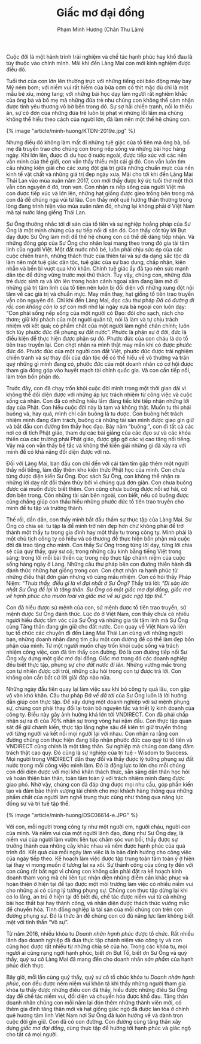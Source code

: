 ﻿---
title: Giấc mơ đại đồng
author: Phạm Minh Hương (Chân Thu Lâm)
---

Cuộc đời là một hành trình trải nghiệm và chế tác hạnh phúc hay khổ đau là tùy thuộc vào chính mình. Mãi khi đến Làng Mai con mới kinh nghiệm được điều đó. 

Tuổi thơ của con lớn lên thường trực với những tiếng còi báo động máy bay Mỹ ném bom; với niềm vui rất hiếm của bữa cơm có thịt mặc dù chỉ là một mẩu bé xíu, mỏng tang; với những bài học dạy làm người rất nghiêm khắc của ông bà và bố mẹ mà những đứa trẻ như chúng con không thể cảm nhận được tình yêu thương vô bờ bến trong đó. Sự sợ hãi chiến tranh, nỗi lo thiếu ăn, sự cô đơn của những đứa trẻ luôn bị phạt vì những lỗi lầm mà chúng không thể hiểu theo cách của người lớn, đã làm nên một thế hệ chúng con.

{% image "article/minh-huong/KTDN-2019e.jpg" %}

Nhưng điều đó không làm mất đi những tuệ giác của tổ tiên mà ông bà, bố mẹ đã truyền trao cho chúng con trong nếp sống và những bài học hàng ngày. Khi lớn lên, được đi du học ở nước ngoài, được tiếp xúc với các nền văn minh của thế giới, con vẫn thấy thiếu một cái gì đó. Con vẫn luôn tìm cầu những kiến giải cho các xung đột giá trị giữa những chuẩn mực của nền kinh tế vật chất và những giá trị đẹp ngày xưa. Mãi cho tới khi đến Làng Mai Thái Lan vào mùa xuân năm 2017, con mới thấy được ký ức tuổi thơ một thời vẫn còn nguyên ở đó, trọn vẹn. Con nhận ra nếp sống của người Việt mà con được tiếp xúc và lớn lên, những hạt giống được gieo trồng bên trong mà con đã để chúng ngủ vùi từ lâu. Con thấy một quê hương thân thương trong lòng đang trình hiện vào mùa xuân năm đó, nhưng lại không phải ở Việt Nam mà tại nước láng giềng Thái Lan.

Sư Ông thường nhắc tới di sản của tổ tiên và sự nghiệp hoằng pháp của Sư Ông là một minh chứng của sự tiếp nối di sản đó. Con thấy cốt tủy lời Bụt dạy được Sư Ông làm mới để thế hệ chúng con có thể dễ dàng tiếp nhận. Và những đóng góp của Sư Ông cho nhân loại mang theo trong đó gia tài tâm linh của người Việt. Một đất nước nhỏ bé, luôn phải chịu sức ép của các cuộc chiến tranh, những thách thức của thiên tai và sự đa dạng sắc tộc đã làm nên một tuệ giác dân tộc, tuệ giác của sự bao dung, chấp nhận, kiên nhẫn và bền bỉ vượt qua khó khăn. Chính tuệ giác ấy đã tạo nên sức mạnh dân tộc để đứng vững trước mọi thử thách. Tuy vậy, chúng con, những đứa trẻ được sinh ra và lớn lên trong hoàn cảnh ngoại xâm đang làm mờ đi những giá trị tâm linh của tổ tiên nên luôn bị đối diện với những xung đột nội tâm về các giá trị và chuẩn mực. May mắn thay, hạt giống tổ tiên trao truyền vẫn còn nguyên đó. Chỉ khi đến Làng Mai, đọc câu thư pháp *Đã có đường đi rồi, con không còn lo sợ* con mới nhớ lại ngày xưa bà ngoại con luôn dạy: “Con phải sống nếp sống của một người có Đạo: đói cho sạch, rách cho thơm; giữ khí phách của một người quân tử, nói là làm và tự chịu trách nhiệm với kết quả; có phẩm chất của một người làm nghề chân chính; luôn tích lũy phước đức để phụng sự đất nước”. Phước là phận sự ở đời, đức là điều kiện để thực hiện được phận sự đó. Phước đức của con cháu là do tổ tiên trao truyền lại. Con chợt nhận ra mình thật may mắn khi có được phước đức đó. Phước đức của một người con đất Việt, phước đức được trải nghiệm chiến tranh và sự thay đổi của dân tộc để có thể hiểu về vô thường và trân quý những gì mình đang có, phước đức của một doanh nhân có cơ hội được tham gia đóng góp vào huyết mạch tài chính quốc gia. Và con cần tiếp nối, làm tròn bổn phận đó. 

Trước đây, con đã chạy trốn khỏi cuộc đời mình trong một thời gian dài vì không thể đối diện được với những áp lực trách nhiệm từ công việc và cuộc sống cá nhân. Con đã có những hiểu lầm đáng tiếc khi tiếp nhận những lời dạy của Phật. Con hiểu cuộc đời này là tạm và không thật. Muốn tu thì phải buông và, hay quá, mình chỉ cần buông là tu được. Con buông hết trách nhiệm mình đang đảm trách, buông cả những tài sản mình được giao gìn giữ và bắt đầu con đường tìm thầy học đạo. Bảy năm “buông ”, con đi tất cả các nơi có di tích Phật giáo, tham dự các bài giảng của các đạo sư và các khóa thiền của các trường phái Phật giáo, được gặp gỡ các vị cao tăng nổi tiếng. Vậy mà con vẫn thấy bế tắc và không thể kiến giải những gì đã xảy ra với mình để có khả năng đối diện được với nó.

Đối với Làng Mai, ban đầu con chỉ đến với cái tâm tìm gặp thêm một người thầy nổi tiếng, làm đầy thêm kho kiến thức Phật học của mình. Con chưa từng được diện kiến Sư Ông. Đọc sách Sư Ông, con không thể nhận ra những lời dạy rất đỗi thâm thúy bởi vì chúng quá đơn giản. Con chưa buông được cái muốn được biết thêm. Con cũng chưa buông được nỗi sợ hãi, cô đơn bên trong. Còn những tài sản bên ngoài, con biết, nếu có buông được cũng chẳng giúp con thấu hiểu những phước đức tổ tiên trao truyền cho mình để tu tập và trưởng thành.

Thế rồi, dần dần, con thấy mình bắt đầu thấm sự thực tập của Làng Mai. Sư Ông có chia sẻ: tu tập là để mình trở nên đẹp hơn chứ không phải để trở thành một thầy tu trong gia đình hay một thầy tu trong công ty. Mình phải là một chủ tịch công ty có hiểu và có thương để thực hiện bổn phận mà cuộc đời đã trao tặng cho mình. Con thấy Sư Ông trong từng lời dạy, từng lời chia sẻ của quý thầy, quý sư cô; trong những câu kinh bằng tiếng Việt trong sáng; trong lời mỗi bài thiền ca; trong nếp thực tập chánh niệm của cuộc sống hàng ngày ở Làng. Những câu thư pháp bên con đường thiền hành đã đánh thức những hạt giống trong con. Con chợt nhận ra hạnh phúc từ những điều thật đơn giản nhưng vô cùng mầu nhiệm. Con có hỏi thầy Pháp Niệm: *“Thưa thầy, điều gì là vĩ đại nhất ở Sư Ông?* Thầy trả lời: *“Di sản lớn nhất Sư Ông để lại là tăng thân. Sư Ông có một giấc mơ đại đồng, giấc mơ về hạnh phúc cho muôn loài và giấc mơ về sự giác ngộ tập thể.”*

Con đã hiểu được sứ mệnh của con, sứ mệnh được tổ tiên trao truyền, sứ mệnh được Sư Ông đánh thức. Lúc đó ở Việt Nam, con thấy chưa có nhiều người hiểu được tầm vóc của Sư Ông và những gia tài tâm linh mà Sư Ông cùng Tăng thân đang gìn giữ cho đất nước. Con quay về Việt Nam và liên tục tổ chức các chuyến đi đến Làng Mai Thái Lan cùng với những người bạn, những doanh nhân đang tìm cầu một con đường để có thể làm đẹp bổn phận của mình. Từ một người muốn chạy trốn khỏi cuộc sống và trách nhiệm công việc, con đã tìm thấy con đường. Đó là con đường tiếp nối Sư Ông xây dựng một giấc mơ đại đồng. Giấc mơ trong đó các doanh nghiệp đều biết thực tập, phụng sự *cho đất nước đi lên.* Những vướng mắc trong con tự nhiên được cởi trói, những câu hỏi trong con tự được trả lời. Con không còn cần bất cứ lời giải đáp nào nữa. 

Những ngày đầu tiên quay lại làm việc sau khi bỏ công ty quá lâu, con gặp vô vàn khó khăn. Câu thư pháp *Đã về đã tới* của Sư Ông luôn là lời hướng dẫn giúp con thực tập. Để xây dựng một doanh nghiệp với sứ mệnh phụng sự, chúng con phải thay đổi lại toàn bộ nguyên tắc và triết lý kinh doanh của công ty. Điều này gây ảnh hưởng khá lớn tới VNDIRECT. Con đã phải chấp nhận sự ra đi của 70% nhân sự trong vòng hai năm đầu. Con thực tập quan sát để giữ chánh kiến, thực tập lắng nghe sâu để kiên trì giữ truyền thông với từng người và kết nối mọi người lại với nhau. Con nhận ra rằng con đường chúng con thực hiện đang tiếp nhận phước đức cao quý từ tổ tiên và VNDIRECT cũng chính là một tăng thân. Sự nghiệp mà chúng con đang đảm trách thật cao quý. Đó cũng là sự nghiệp của trí tuệ - Wisdom to Success. Mọi người trong VNDIRECT dần thay đổi và thấy được lý tưởng phụng sự đất nước trong mỗi công việc mình làm. Đó là động lực to lớn cho mỗi chúng con đối diện được với mọi khó khăn thách thức, sẵn sàng dấn thân học hỏi và hoàn thiện bản thân, toàn tâm toàn ý với trách nhiệm mình đang được giao phó. Nhờ vậy, chúng con đã đáp ứng được mọi nhu cầu, góp phần kiến tạo và đảm bảo thịnh vượng tài chính cho mọi khách hàng thông qua những phẩm chất của người làm nghề trung thực cũng như thông qua năng lực đồng sự và trí tuệ tập thể.

{% image "article/minh-huong/DSC06614-e.JPG" %}

Với con, mỗi người trong công ty như một người em, người cháu, người con của mình. Và niềm vui của một người lãnh đạo, đúng như Sư Ông dạy, là niềm vui của người làm vườn: liên tục chăm sóc vun bồi, thấy được sự trưởng thành của những cây khác nhau và nếm được hạnh phúc của quá trình đó. Kết quả của mỗi ngày làm việc là la bàn định hướng cho công việc của ngày tiếp theo. Kế hoạch làm việc được tập trung toàn tâm toàn ý ở hiện tại thay vì mong muốn ở tương lai xa xôi. Sự thành công của công ty đến với con cũng rất bất ngờ vì chúng con không cần phải đặt ra kế hoạch kinh doanh tham vọng mà chỉ liên tục nhận diện những điểm cần khắc phục và hoàn thiện ở hiện tại để tạo được một môi trường làm việc có nhiều niềm vui cho những ai có cùng lý tưởng phụng sự. Chúng con thực tập dừng lại khi có lo lắng, an trú ở hiện tại để biết đủ, chế tác được niềm vui từ cả những bài học thất bại hay thành công, và nhận diện được thách thức vướng mắc để chuyển hóa. Tình đồng nghiệp là tài sản của mỗi chúng con trên con đường phụng sự. Đó là thức ăn để chúng con có đủ năng lực làm không biết mệt với tinh thần “Vô sự”.

Từ năm 2016, nhiều khóa tu *Doanh nhân hạnh phúc* được tổ chức. Rất nhiều lãnh đạo doanh nghiệp đã đưa thực tập chánh niệm vào công ty và con cũng học được rất nhiều từ những chia sẻ của họ. Trong các khóa tu, mọi người ai cũng rạng ngời hạnh phúc, biết ơn Bụt Tổ, biết ơn Sư Ông và quý thầy, quý sư cô Làng Mai đã mang đến cho doanh nhân *sản phẩm* của hạnh phúc đích thực. 

Bây giờ, mỗi lần cùng quý thầy, quý sư cô tổ chức khóa tu *Doanh nhân hạnh phúc*, con đều được nếm niềm vui khôn tả khi thấy những người tham gia khóa tu thấy được những điều con đã thấy, hiểu được những điều Sư Ông dạy để chế tác niềm vui, đối diện và chuyển hóa được khổ đau. Tăng thân doanh nhân chúng con mỗi năm lại đón thêm những thành viên mới, có thêm gia đình tăng thân mới và hạt giống giác ngộ đã được lan tỏa ở chính quê hương tâm linh Việt Nam nơi Sư Ông đã luôn hướng về và dành trọn cuộc đời gìn giữ. Con đã có con đường. Con đường cùng tăng thân xây dựng *giấc mơ đại đồng*, cùng thực tập để hướng tới hạnh phúc và giác ngộ cho tất cả mọi người. 
